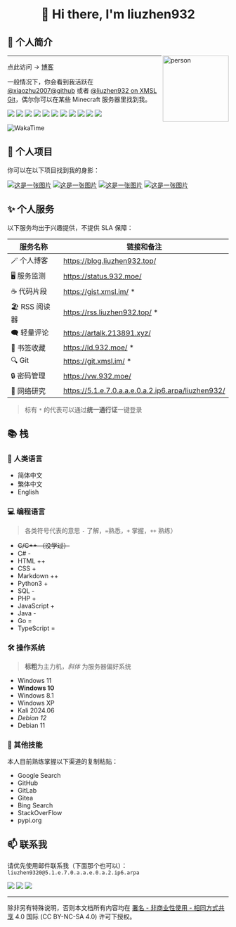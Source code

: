 <h1 align="center"> 👋 Hi there, I'm liuzhen932</h1>

## 👋 个人简介

<img align='right' src="https://avatars.githubusercontent.com/u/141824471?v=4" width="150" alt="person">

---

点此访问 → [博客](http://blog.liuzhen932.top)

一般情况下，你会看到我活跃在 [@xiaozhu2007@github](https://github.com/xiaozhu2007) 或者 [@liuzhen932 on XMSL Git](https://git.xmsl.im/liuzhen932)，偶尔你可以在某些 Minecraft 服务器里找到我。

[![](https://img.shields.io/badge/-HTML5-E34F26?style=flat-square&logo=html5&logoColor=white)](https://html.spec.whatwg.org/)
[![](https://img.shields.io/badge/-JavaScript-f7e018?style=flat-square&logo=javascript&logoColor=white)](https://www.ecma-international.org/)
[![](https://img.shields.io/badge/-TypeScript-3178c6?style=flat-square&logo=typescript&logoColor=white)](https://www.typescriptlang.org/)
[![](https://img.shields.io/badge/-Git-f05032?style=flat-square&logo=git&logoColor=white)](https://git-scm.com/)
[![](https://img.shields.io/badge/-Vue.js-4fc08d?style=flat-square&logo=vue.js&logoColor=ffffff)](https://vuejs.org/)
[![](https://img.shields.io/badge/-Node.js-43853d?style=flat-square&logo=node.js&logoColor=ffffff)](https://nodejs.org/)
[![](https://img.shields.io/badge/-Cloudflare-f38020?style=flat-square&logo=cloudflare&logoColor=white)](https://www.cloudflare.com/)
[![](https://img.shields.io/badge/-Pages-f38020?style=flat-square&logo=cloudflarepages&logoColor=white)](https://www.cloudflare.com/)
![](https://img.shields.io/badge/GitHub-100000?style=flat-square&logo=github&logoColor=white)
![](https://img.shields.io/badge/-Docker-2496ED?style=flat-square&logo=docker&logoColor=white)
![](https://img.shields.io/badge/-Figma-F24E1E?style=flat-square&logo=figma&logoColor=white)

![WakaTime](https://github-readme-stats.vercel.app/api/wakatime?username=liuzhen932&api_domain=wakapi.xmsl.im&layout=compact)

## 🥇 个人项目

你可以在以下项目找到我的身影：

[![这是一张图片](https://github-readme-stats.vercel.app/api/pin/?username=HelloTools-Studio&repo=IAUP&show_owner=true)](https://github.com/HelloTools-Studio/IAUP)
[![这是一张图片](https://github-readme-stats.vercel.app/api/pin/?username=Mxmilu666&repo=bangbang93HUB&show_owner=true)](https://github.com/Mxmilu666/bangbang93HUB)
[![这是一张图片](https://github-readme-stats.vercel.app/api/pin/?username=SaltWood-Studio&repo=MiluIsGod&show_owner=true)](https://github.com/SaltWood-Studio/MiluIsGod)
[![这是一张图片](https://github-readme-stats.vercel.app/api/pin/?username=WolfYangFan&repo=cloudflare.ruleset&show_owner=true)](https://github.com/WolfYangFan/cloudflare.ruleset)

## ✨ 个人服务

以下服务均出于兴趣提供，不提供 SLA 保障：

| 服务名称      | 链接和备注                                           |
| ------------- | ---------------------------------------------------- |
| 🪄 个人博客   | <https://blog.liuzhen932.top/>                       |
| 🖥️ 服务监测   | <https://status.932.moe/>                            |
| ☕ 代码片段   | <https://gist.xmsl.im/> \*                           |
| 🏖️ RSS 阅读器 | <https://rss.liuzhen932.top/> \*                     |
| 🗨️ 轻量评论   | <https://artalk.213891.xyz/>                         |
| 🔖 书签收藏   | <https://ld.932.moe/> \*                             |
| 🔍 Git        | <https://git.xmsl.im/> \*                            |
| 🔒 密码管理   | <https://vw.932.moe/>                                |
| 💖 网络研究   | <https://5.1.e.7.0.a.a.e.0.a.2.ip6.arpa/liuzhen932/> |

> 标有 `*` 的代表可以通过**统一通行证**一键登录

## 📚 栈

### 👥 人类语言

- 简体中文
- 繁体中文
- English

### 💻 编程语言

> 各类符号代表的意思
> `-` 了解，`=`熟悉，`+` 掌握，`++` 熟练）

- ~~C/C++ （没学过）~~
- C# -
- HTML ++
- CSS +
- Markdown ++
- Python3 +
- SQL -
- PHP +
- JavaScript +
- Java -
- Go =
- TypeScript =

### 🛠️ 操作系统

> **标粗**为主力机，_斜体_ 为服务器偏好系统

- Windows 11
- **Windows 10**
- Windows 8.1
- Windows XP
- Kali 2024.06
- _Debian 12_
- Debian 11

### 🔧 其他技能

本人目前熟练掌握以下渠道的复制粘贴：

- Google Search
- GitHub
- GitLab
- Gitea
- Bing Search
- StackOverFlow
- pypi\.org

## 📫 联系我

请优先使用邮件联系我（下面那个也可以）：`liuzhen9320@5.1.e.7.0.a.a.e.0.a.2.ip6.arpa`

[![](https://img.shields.io/badge/-Blog-000000?style=for-the-badge&logo=cloudflarepages&logoColor=white)](https://blog.liuzhen932.top/)
[![](https://img.shields.io/badge/-Email-ff6a00?style=for-the-badge&logo=alibabacloud&logoColor=white)](mailto:im@932.moe)
[![](https://img.shields.io/badge/dynamic/json?url=https%3A%2F%2Fapi.swo.moe%2Fstats%2Fsteamfriends%2F76561199783068612&query=count&color=0b1a37&label=Steam&labelColor=134375&logo=steam&suffix=+friends&style=for-the-badge)](https://steamcommunity.com/profiles/76561199783068612)

---

除非另有特殊说明，否则本文档所有内容均在 [署名 - 非商业性使用 - 相同方式共享](https://creativecommons.org/licenses/by-nc-sa/4.0/) 4.0 国际 (CC BY-NC-SA 4.0) 许可下授权。
